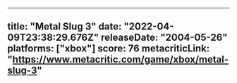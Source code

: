 
---
title: "Metal Slug 3"
date: "2022-04-09T23:38:29.676Z"
releaseDate: "2004-05-26"
platforms: ["xbox"]
score: 76
metacriticLink: "https://www.metacritic.com/game/xbox/metal-slug-3"
---
